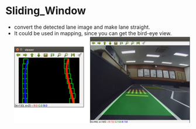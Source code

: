 # Sliding_Window


* convert the detected lane image and make lane straight.
* It could be used in mapping, since you can get the bird-eye view.
![ex_screenshot2](./img/1.png)